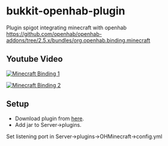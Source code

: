 # bukkit-openhab-plugin

Plugin spigot integrating minecraft with openhab
https://github.com/openhab/openhab-addons/tree/2.5.x/bundles/org.openhab.binding.minecraft

## Youtube Video
[![Minecraft Binding 1](http://img.youtube.com/vi/TdvkTorzkXU/0.jpg)](https://youtu.be/TdvkTorzkXU)

[![Minecraft Binding 2](http://img.youtube.com/vi/zAyNWmr7byE/0.jpg)](https://youtu.be/zAyNWmr7byE)

## Setup
- Download plugin from [here](https://github.com/ilektron/bukkit-openhab-plugin/releases/download/1.10/OHMinecraft.jar). 
- Add jar to Server->plugins.

Set listening port in Server->plugins->OHMinecraft->config.yml
